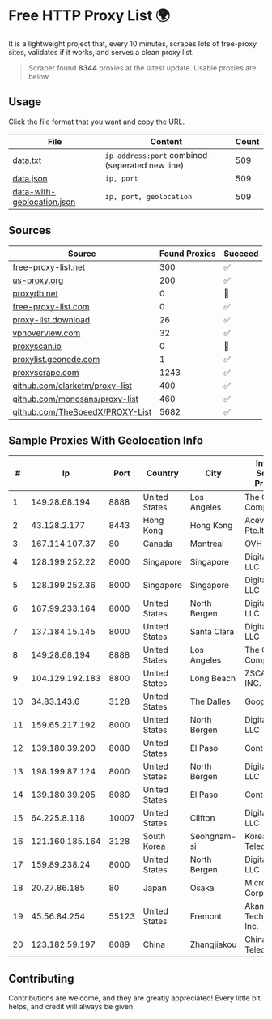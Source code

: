 
# Free HTTP Proxy List 🌍

It is a lightweight project that, every 10 minutes, scrapes lots of free-proxy sites, validates if it works, and serves a clean proxy list.


> Scraper found **8344** proxies at the latest update. Usable proxies are below.

## Usage

Click the file format that you want and copy the URL.


|File|Content|Count|
|----|-------|-----|
|[data.txt](https://raw.githubusercontent.com/themiralay/Proxy-List-World/master/data.txt)|`ip_address:port` combined (seperated new line)|509|
|[data.json](https://raw.githubusercontent.com/themiralay/Proxy-List-World/master/data.json)|`ip, port`|509|
|[data-with-geolocation.json](https://raw.githubusercontent.com/themiralay/Proxy-List-World/master/data-with-geolocation.json)|`ip, port, geolocation`|509|

## Sources

|Source|Found Proxies|Succeed|
|------|-------------|-------|
|[free-proxy-list.net](https://free-proxy-list.net)|300|✅|
|[us-proxy.org](https://www.us-proxy.org)|200|✅|
|[proxydb.net](http://proxydb.net)|0|🚫|
|[free-proxy-list.com](https://free-proxy-list.com/?page=&port=&type%5B%5D=http&type%5B%5D=https&up_time=0&search=Search)|0|✅|
|[proxy-list.download](https://www.proxy-list.download/HTTP)|26|✅|
|[vpnoverview.com](https://vpnoverview.com/privacy/anonymous-browsing/free-proxy-servers)|32|✅|
|[proxyscan.io](https://www.proxyscan.io)|0|🚫|
|[proxylist.geonode.com](https://proxylist.geonode.com/api/proxy-list?limit=300&page=1&sort_by=lastChecked&sort_type=desc&protocols=http,https)|1|✅|
|[proxyscrape.com](https://api.proxyscrape.com/v2/?request=displayproxies&protocol=http&timeout=10000&country=all&ssl=all&anonymity=all)|1243|✅|
|[github.com/clarketm/proxy-list](https://raw.githubusercontent.com/clarketm/proxy-list/master/proxy-list-raw.txt)|400|✅|
|[github.com/monosans/proxy-list](https://raw.githubusercontent.com/monosans/proxy-list/main/proxies/http.txt)|460|✅|
|[github.com/TheSpeedX/PROXY-List](https://raw.githubusercontent.com/TheSpeedX/PROXY-List/master/http.txt)|5682|✅|


## Sample Proxies With Geolocation Info

|#|Ip|Port|Country|City|Internet Service Provider|
|-|--|----|-------|----|-------------------------|
|1|149.28.68.194|8888|United States|Los Angeles|The Constant Company|
|2|43.128.2.177|8443|Hong Kong|Hong Kong|Aceville Pte.ltd|
|3|167.114.107.37|80|Canada|Montreal|OVH SAS|
|4|128.199.252.22|8000|Singapore|Singapore|DigitalOcean, LLC|
|5|128.199.252.36|8000|Singapore|Singapore|DigitalOcean, LLC|
|6|167.99.233.164|8000|United States|North Bergen|DigitalOcean, LLC|
|7|137.184.15.145|8000|United States|Santa Clara|DigitalOcean, LLC|
|8|149.28.68.194|8888|United States|Los Angeles|The Constant Company|
|9|104.129.192.183|8800|United States|Long Beach|ZSCALER, INC.|
|10|34.83.143.6|3128|United States|The Dalles|Google LLC|
|11|159.65.217.192|8000|United States|North Bergen|DigitalOcean, LLC|
|12|139.180.39.200|8080|United States|El Paso|Conterra|
|13|198.199.87.124|8000|United States|North Bergen|DigitalOcean, LLC|
|14|139.180.39.205|8080|United States|El Paso|Conterra|
|15|64.225.8.118|10007|United States|Clifton|DigitalOcean, LLC|
|16|121.160.185.164|3128|South Korea|Seongnam-si|Korea Telecom|
|17|159.89.238.24|8000|United States|North Bergen|DigitalOcean, LLC|
|18|20.27.86.185|80|Japan|Osaka|Microsoft Corporation|
|19|45.56.84.254|55123|United States|Fremont|Akamai Technologies, Inc.|
|20|123.182.59.197|8089|China|Zhangjiakou|China Telecom|



## Contributing

Contributions are welcome, and they are greatly appreciated! Every
little bit helps, and credit will always be given.

